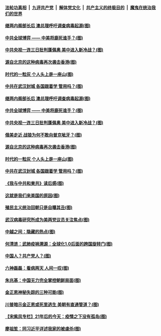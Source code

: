 ####  [法轮功真相](../../../../basic/blob/master/README.md?t=05022001) &nbsp;|&nbsp; [九评共产党](../../../../9ping.md/blob/master/README.md?t=05022001) &nbsp;|&nbsp; [解体党文化](../../../../jtdwh.md/blob/master/README.md?t=05022001)  &nbsp;|&nbsp; [共产主义的终极目的](../../../../gczydzjmd.md/blob/master/README.md?t=05022001) &nbsp;|&nbsp; [魔鬼在统治我们的世界](../../../../mgztzwmdsj.md/blob/master/README.md?t=05022001) 

#### [继两内阁部长后 澳总理呼吁调查病毒起源(图)](../pages/p4/931836.md?t=05022001) 

#### [中共全球博弈 —— 中美将鹿死谁手？(图)](../pages/p4/931834.md?t=05022001) 

#### [中共央视一连三日批判蓬佩奥 美中进入新冷战？(图)](../pages/p4/931842.md?t=05022001) 

#### [源自北京的这种病毒再次袭击香港(图)](../pages/p4/931837.md?t=05022001) 

#### [时代的一粒灰 个人头上是一座山(图)](../pages/p4/931724.md?t=05022001) 

#### [中共在武汉封城 各国跟着学 管用吗？(图)](../pages/p4/931730.md?t=05022001) 

#### [继两内阁部长后 澳总理呼吁调查病毒起源(图)](../pages/p4/931836.md?t=05022001) 

#### [中共全球博弈 —— 中美将鹿死谁手？(图)](../pages/p4/931834.md?t=05022001) 

#### [中共央视一连三日批判蓬佩奥 美中进入新冷战？(图)](../pages/p4/931842.md?t=05022001) 

#### [俄美走近 战狼为何不敢向普京呲牙？(图)](../pages/p4/931839.md?t=05022001) 

#### [源自北京的这种病毒再次袭击香港(图)](../pages/p4/931837.md?t=05022001) 

#### [时代的一粒灰 个人头上是一座山(图)](../pages/p4/931724.md?t=05022001) 

#### [中共在武汉封城 各国跟着学 管用吗？(图)](../pages/p4/931730.md?t=05022001) 

#### [《我与中共和柬共》读后感(图)](../pages/p4/931723.md?t=05022001) 

#### [这就是我们来美国的原因(图)](../pages/p4/931731.md?t=05022001) 

#### [殖民主义统治回朝只是自曝其丑(图)](../pages/p4/931726.md?t=05022001) 

#### [武汉病毒研究所成为美两党议员关注焦点(图)](../pages/p4/931725.md?t=05022001) 

#### [中越之间：隐藏的热点(图)](../pages/p4/931654.md?t=05022001) 

#### [何清涟：武肺疫祸溯源：全球化1.0后面的跨国旋转门(图)](../pages/p4/931652.md?t=05022001) 

#### [中国人？共产党人？(图)](../pages/p4/931651.md?t=05022001) 

#### [六神磊磊：看病两天 人间一叹(图)](../pages/p4/931648.md?t=05022001) 

#### [朱兆基：中国无力完全掌控朝鲜局面(图)](../pages/p4/931645.md?t=05022001) 

#### [金正恩神秘失踪的三种可能(图)](../pages/p4/931644.md?t=05022001) 

#### [川普暗示金正恩或死里逃生 美朝有直通管道？(图)](../pages/p4/931481.md?t=05022001) 

#### [【宋紫凤专栏】21年后的今天：疫情之下没有孤岛(图)](../pages/p4/931466.md?t=05022001) 

#### [廖祖笙：同习近平详述我家的被虐杀(图)](../pages/p4/931527.md?t=05022001) 

